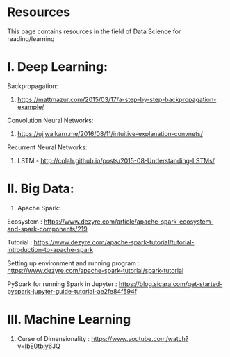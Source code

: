 # Resources
This page contains resources in the field of Data Science for reading/learning

# I. Deep Learning:

Backpropagation:
1. https://mattmazur.com/2015/03/17/a-step-by-step-backpropagation-example/

Convolution Neural Networks:
1. https://ujjwalkarn.me/2016/08/11/intuitive-explanation-convnets/

Recurrent Neural Networks:
1. LSTM - http://colah.github.io/posts/2015-08-Understanding-LSTMs/

# II. Big Data:

1. Apache Spark:

Ecosystem : https://www.dezyre.com/article/apache-spark-ecosystem-and-spark-components/219

Tutorial : https://www.dezyre.com/apache-spark-tutorial/tutorial-introduction-to-apache-spark

Setting up environment and running program : https://www.dezyre.com/apache-spark-tutorial/spark-tutorial

PySpark for running Spark in Jupyter : https://blog.sicara.com/get-started-pyspark-jupyter-guide-tutorial-ae2fe84f594f

# III. Machine Learning

1. Curse of Dimensionality : https://www.youtube.com/watch?v=IbE0tbjy6JQ
